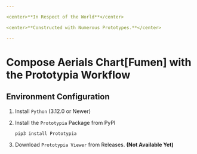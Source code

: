 ```yaml
---  

<center>**In Respect of the World**</center>

<center>**Constructed with Numerous Prototypes.**</center>

---  
```


# Compose Aerials Chart[Fumen] with the Prototypia Workflow

## Environment Configuration

1. Install `Python` (3.12.0 or Newer)

2. Install the `Prototypia` Package from PyPI
   
   ```shell
   pip3 install Prototypia
   ```

3. Download `Prototypia Viewer` from Releases. **(Not Available Yet)**  



